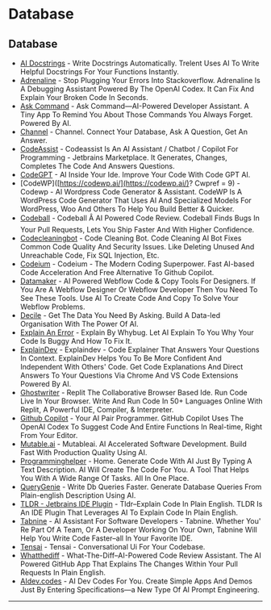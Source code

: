 # Database

## Database

* [AI Docstrings](https://trelent.com) - Write Docstrings Automatically. Trelent Uses AI To Write Helpful Docstrings For Your Functions Instantly.
* [Adrenaline](https://useadrenaline.com/) - Stop Plugging Your Errors Into Stackoverflow. Adrenaline Is A Debugging Assistant Powered By The OpenAI Codex. It Can Fix And Explain Your Broken Code In Seconds.
* [Ask Command](http://askcommand.com) - Ask Command—AI-Powered Developer Assistant. A Tiny App To Remind You About Those Commands You Always Forget. Powered By AI.
* [Channel](http://www.usechannel.com) - Channel. Connect Your Database, Ask A Question, Get An Answer.
* [CodeAssist](http://plugins.jetbrains.com/plugin/20085-codeassist) - Codeassist Is An AI Assistant / Chatbot / Copilot For Programming - Jetbrains Marketplace. It Generates, Changes, Completes The Code And Answers Questions.
* [CodeGPT](http://www.codegpt.co/) - AI Inside Your Ide. Improve Your Code With Code GPT AI.
* \[CodeWP]\([https://codewp.ai/](https://codewp.ai/)? Cwpref = 9) - Codewp - AI Wordpress Code Generator & Assistant. CodeWP Is A WordPress Code Generator That Uses AI And Specialized Models For WordPress, Woo And Others To Help You Build Better & Quicker.
* [Codeball](http://codeball.ai) - Codeball Â AI Powered Code Review. Codeball Finds Bugs In Your Pull Requests, Lets You Ship Faster And With Higher Confidence.
* [Codecleaningbot](http://www.codecleaningbot.com) - Code Cleaning Bot. Code Cleaning AI Bot Fixes Common Code Quality And Security Issues. Like Deleting Unused And Unreachable Code, Fix SQL Injection, Etc.
* [Codeium](http://www.codeium.com) - Codeium - The Modern Coding Superpower. Fast AI-based Code Acceleration And Free Alternative To Github Copilot.
* [Datamaker](http://www.datamaker.dev) - AI Powered Webflow Code & Copy Tools For Designers. If You Are A Webflow Designer Or Webflow Developer Then You Need To See These Tools. Use AI To Create Code And Copy To Solve Your Webflow Problems.
* [Decile](http://decile.app) - Get The Data You Need By Asking. Build A Data-led Organisation With The Power Of AI.
* [Explain An Error](http://explain.whybug.com) - Explain By Whybug. Let AI Explain To You Why Your Code Is Buggy And How To Fix It.
* [ExplainDev](http://explain.dev) - Explaindev - Code Explainer That Answers Your Questions In Context. ExplainDev Helps You To Be More Confident And Independent With Others' Code. Get Code Explanations And Direct Answers To Your Questions Via Chrome And VS Code Extensions Powered By AI.
* [Ghostwriter](http://replit.com) - Replit The Collaborative Browser Based Ide. Run Code Live In Your Browser. Write And Run Code In 50+ Languages Online With Replit, A Powerful IDE, Compiler, & Interpreter.
* [Github Copilot](http://github.com/features/copilot) - Your AI Pair Programmer. GitHub Copilot Uses The OpenAI Codex To Suggest Code And Entire Functions In Real-time, Right From Your Editor.
* [Mutable.ai](http://mutable.ai) - Mutableai. AI Accelerated Software Development. Build Fast With Production Quality Using AI.
* [Programminghelper](http://www.programming-helper.com) - Home. Generate Code With AI Just By Typing A Text Description. AI Will Create The Code For You. A Tool That Helps You With A Wide Range Of Tasks. All In One Place.
* [QueryGenie](http://sqlgenie-co.web.app) - Write Db Queries Faster. Generate Database Queries From Plain-english Description Using AI.
* [TLDR - Jetbrains IDE Plugin](http://tldrdev.ai) - Tldr–Explain Code In Plain English. TLDR Is An IDE Plugin That Leverages AI To Explain Code In Plain English.
* [Tabnine](http://www.tabnine.com) - AI Assistant For Software Developers - Tabnine. Whether You' Re Part Of A Team, Or A Developer Working On Your Own, Tabnine Will Help You Write Code Faster–all In Your Favorite IDE.
* [Tensai](http://airtable.com/shrhYf24UkDMr2gPl) - Tensai - Conversational Ui For Your Codebase.
* [Whatthediff](http://whatthediff.ai) - What-The-Diff–AI-Powered Code Review Assistant. The AI Powered GitHub App That Explains The Changes Within Your Pull Requests In Plain English.
* [AIdev.codes](https://aidev.codes/) - AI Dev Codes For You. Create Simple Apps And Demos Just By Entering Specifications—a New Type Of AI Prompt Engineering.

***
